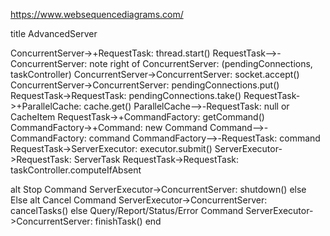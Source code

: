 https://www.websequencediagrams.com/

title AdvancedServer

ConcurrentServer->+RequestTask: thread.start()
RequestTask-->-ConcurrentServer:
note right of ConcurrentServer: (pendingConnections, taskController)
ConcurrentServer->ConcurrentServer: socket.accept()
ConcurrentServer->ConcurrentServer: pendingConnections.put()
RequestTask->RequestTask: pendingConnections.take()
RequestTask->+ParallelCache: cache.get()
ParallelCache-->-RequestTask: null or CacheItem
RequestTask->+CommandFactory: getCommand()
CommandFactory->+Command: new Command
Command-->-CommandFactory: command
CommandFactory-->-RequestTask: command
RequestTask->ServerExecutor: executor.submit()
ServerExecutor->RequestTask: ServerTask
RequestTask->RequestTask: taskController.computeIfAbsent

alt Stop Command
    ServerExecutor->ConcurrentServer: shutdown()
else Else
    alt Cancel Command
        ServerExecutor->ConcurrentServer: cancelTasks()
    else Query/Report/Status/Error Command
        ServerExecutor->ConcurrentServer: finishTask()
end



